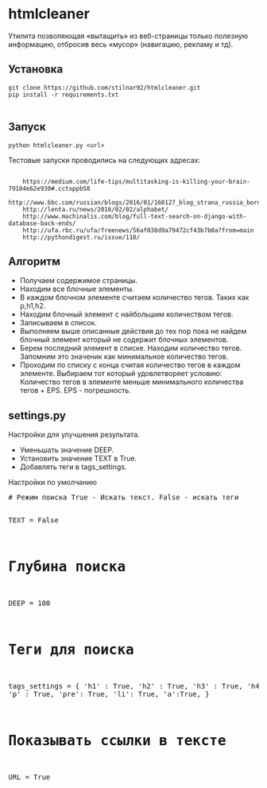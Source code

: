# htmlcleaner

<p> Утилита позволяющая «вытащить» из веб-страницы только полезную информацию, отбросив весь «мусор» (навигацию, рекламу и тд).</p>

<h2>Установка</h2>

<pre>
<code>git clone https://github.com/stilnar92/htmlcleaner.git
pip install -r requirements.txt
</code>
</pre>

<h2>Запуск</h2>

<pre><code>python htmlcleaner.py &lt;url&gt;
</code></pre>

<p>Тестовые запуски проводились на следующих адресах:</p>

<pre><code>
    https://medium.com/life-tips/multitasking-is-killing-your-brain-79104e62e930#.cctxppb58
    http://www.bbc.com/russian/blogs/2016/01/160127_blog_strana_russia_border_control
    http://lenta.ru/news/2016/02/02/alphabet/
    http://www.machinalis.com/blog/full-text-search-on-django-with-database-back-ends/
    http://ufa.rbc.ru/ufa/freenews/56af038d9a79472cf43b7b0a?from=main
    http://pythondigest.ru/issue/110/
</code></pre>



<h2>Алгоритм</h2>
<ul>
<li>Получаем содержимое страницы.</li>
<li>Находим все блочные элементы. </li>
<li>В каждом блочном элементе считаем количество тегов. Таких как p,h1,h2. </li>
<li>Находим блочный элемент с найбольшим количеством тегов. </li>
<li>Записываем в список. </li>
<li>Выполняем выше описанные действия до тех пор пока не найдем блочный элемент который  не содержит блочных элементов. </li>
<li>Берем последний элемент в списке. Находим количество тегов. Запомним это значеник как минимальное количество тегов.</li>
<li>Проходим по списку с конца считая количество тегов в каждом элементе. Выбираем тот который удовлетворяет условию: Количество тегов в элементе меньше минимального количества тегов + EPS. EPS - погрешность.</li>
</ul>

<h2>settings.py</h2>
<p>Настройки для улучшения результата.</p>
<ul>
<li> Уменьшать значение DEEP.</li>

<li>Установить значение TEXT в True.</li>
<li>Добавлять теги в tags_settings.</li>
</ul>
<p>Настройки по умолчанию</p>
<pre>
# Режим поиска True - Искать текст. False - искать теги

TEXT = False

# Глубина поиска 
DEEP = 100
# Теги для поиска
tags_settings = {
                 'h1' : True,
                 'h2' : True, 
                 'h3' : True, 
                 'h4' : True, 
                 'p' :  True,
                 'pre': True,
                 'li':  True,
                 'a':True,
}
# Показывать ссылки в тексте
URL = True
</code>
</pre>
